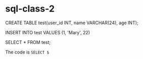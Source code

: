 # sql-class-2 

CREATE TABLE test(user_id INT, name VARCHAR(24), age INT);

INSERT INTO test VALUES (1, 'Mary', 22)

SELECT * FROM test;

The code is `SELECT $`
